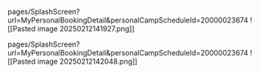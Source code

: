 
pages/SplashScreen?url=MyPersonalBookingDetail&personalCampScheduleId=20000023674
![[Pasted image 20250212141927.png]]





pages/SplashScreen?url=MyPersonalBookingDetail&personalCampScheduleId=20000023674
![[Pasted image 20250212142048.png]]